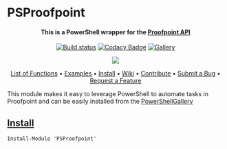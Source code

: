 # PSProofpoint
<h4 align="center">

This is a PowerShell wrapper for the [Proofpoint API](https://us3.proofpointessentials.com/api/v1/docs/index.php)
</h4>
<div align="center">

[![Build status](https://ci.appveyor.com/api/projects/status/9995qkdit0dvqc7b?svg=true)](https://ci.appveyor.com/project/Midnigh7/psproofpoint)
[![Codacy Badge](https://app.codacy.com/project/badge/Grade/e62784a71b754ebf8cef179a1bf1e077)](https://www.codacy.com/gh/Midnigh7/PSProofpoint/dashboard?utm_source=github.com&amp;utm_medium=referral&amp;utm_content=Midnigh7/PSProofpoint&amp;utm_campaign=Badge_Grade)
[![Gallery](https://img.shields.io/powershellgallery/v/PSProofpoint?label=PS%20Gallery&logo=powershell&logoColor=white)](https://www.powershellgallery.com/packages/PSProofpoint)

<a href="https://www.powershellgallery.com/packages/PSPROOFPOINT"><img src="https://img.shields.io/powershellgallery/dt/PSPROOFPOINT?color=BRIGHTGREEN"></a>


</div>

<p align="center">
    <a href="PSProofpoint_functions.md">List of Functions</a> •
    <a href="https://github.com/Midnigh7/PSProofpoint/tree/master/Examples">Examples</a> •
    <a href="#install">Install</a> •
    <a href="https://github.com/Midnigh7/PSProofpoint/wiki">Wiki</a> •
    <a href="CONTRIBUTING.md">Contribute</a> •
    <a href="CONTRIBUTING.md#reporting-bugs">Submit a Bug</a> •
    <a href="CONTRIBUTING.md#suggesting-enhancements">Request a Feature</a>
</p>

This module makes it easy to leverage PowerShell to automate tasks in Proofpoint and can be easily installed from the [PowerShellGallery](https://www.powershellgallery.com/packages/PSProofpoint)
## [Install](https://www.powershellgallery.com/packages/PSProofpoint)
```
Install-Module 'PSProofpoint'
```